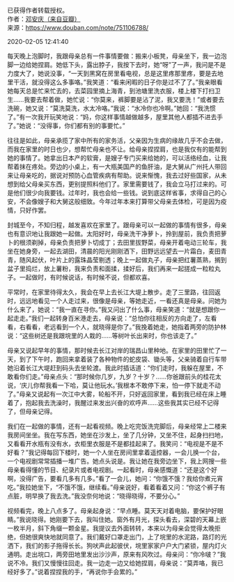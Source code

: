 已获得作者转载授权。  
作者：[邓安庆（来自豆瓣）](https://www.douban.com/people/renjiananhuo/)  
来源：https://www.douban.com/note/751106788/  

2020-02-05 12:41:40  

每天晚上泡脚时，我跟母亲总有一件事情要做：搬来小板凳，母亲坐下，我一边泡脚一边给她捏肩。她低下头，露出脖子，我按下去时，她“呀”了一声，我问是不是力度大了，她说没事，“一天到黑窝在房里看电视，总是这里疼那里疼，要是去地里干活，就没得这么多事咯。”我笑道：“看来闲暇的日子你是过不了了。”我亲眼看她每天总是忙来忙去的，去菜园里摘上海青，到池塘里洗衣服，楼上楼下打扫卫生……我要去帮着做，她忙说：“你莫来，裤脚要是沾了泥，我又要洗！”或者要去洗碗，她又说：“莫洗莫洗，水太冷咯。”我说：“水冷你也冷啊。”她回：“我洗惯了。”有一次我开玩笑地说：“妈，你这样事情越做越多，屋里其他人都插不进去手了。”她说：“没得事，你们都有别的事要忙。”

往往是如此，母亲承揽了家中所有的家务活，父亲因为生病的缘故几乎不会去做，而我在家里的时日也少，想帮忙母亲也不让。给母亲捏捏肩，也是我仅有的能帮到她的事情了。她拿出日本产的软膏，是嫂子专门买来给她的，可以活络经血，让我帮着抹在疼处。旁边的小桌上，有一大瓶美国产的鱼肝油，是大舅从广州托人带回来让母亲吃的，据说对预防心血管疾病有帮助。说来惭愧，我去过好些国家，从未想到给父母亲买东西，更别提照料他们了。家里需要钱了，我会立马打过来的。可是他们很少向我要钱。过年时，我也会给一些钱。说到底这样省事，求得自己的心安，不会像嫂子和大舅这般细致。今年过年本来打算带父母亲去体检，可是因为疫情，只好作罢。

封城至今，不知归程，越发喜欢在家里了。跟母亲可以一起做的事情有很多，母亲也有意识地让我跟她一起做。太阳好时，母亲洗干净萝卜，拎到屋前，我负责把萝卜的根须剃掉，母亲负责把萝卜切成丁；去田里拔野菜，母亲开着电动三轮车，我坐在她身旁，一起去湖田，清晨的阳光刚刚洒下，田野远远望去一片霜白，麦田青青，随风起伏，叶片上的露珠晶莹剔透；晚上一起做丸子，母亲把红薯蒸熟，搁到盆子里捣烂，放上薯粉，我来负责和面揉，揉好后，我们再来一起搓成一粒粒丸子。一起做时，有时候说话，有时候不说，但都欢喜。

平常时，在家里待得太久，我会在早上去长江大堤上散步。走了三里路，往回返时，远远地看见一个人走过来，很像是母亲，等她走近，一看还真是母亲。问她为什么来了，她说：“我一直在寻你。”我又问出了什么事，母亲笑道：“就是想跟你一起走走。”我们一起转身百米港走去，母亲说：“总怕你往相反的方向走了，左看看，右看看，老远看到一个人，就晓得是你了。”我挽着她走，她指着两旁的防护林说：“这些树还是我跟垸里的人栽的……等树叶长出来时，你也该走了。”

母亲又说起早年的事情，那时候去长江对岸的瑞昌山里种地。在家里的田里忙了一天，到了下午时，跑回来拿着装了各种物件的蛇皮袋、锄头等，父亲骑着自行车带她沿着长江大堤赶到码头去坐轮渡。我此时插话道：“你们走时，我躲在屋里，不敢看你们走。”母亲点头：“那时候你几岁，九岁？十岁？……你爸跟前头的桂花太说，‘庆儿你帮我看一下哈，莫让他玩水。’我根本不敢停下来，怕一停下就走不动了。”母亲又说起有一次江中大雾，轮船不开，只好返回家里，看到我已经在床上睡着了，抱起我去洗澡时，我醒过来发出兴奋的欢呼声……这些我其实已经不记得了，但母亲记得。

我们在一起做的事情，还有一起看视频。晚上吃完饭洗完脚后，母亲经常上二楼来我房间坐坐。我在写东西，她坐在沙发上，坐了几分钟，又坐不住，起身扫扫地，又看看开水瓶有没有水，衣柜里衣服是不是都挂起来了。我笑问：“电视是不是不好看？”我记得每回下楼时，她一个人坐在房间里拿着遥控器，一会儿换一个台，一个电视剧常常插播一堆广告。她点头说是。我让她在我旁边坐下，我上网搜一些母亲看得懂的节目、纪录片或者电视剧。一起看时，母亲感慨道：“还是这个好啊，没得广告，要看几多有几多。”看了一会儿，她问：“你饿不饿？我给你煮元宵吃。”我拉她坐下，“不饿不饿，继续看。”母亲说好，看着看着又问：“你这个裤子有点脏，明早换了我去洗。”我没奈何地说：“晓得晓得，不要分心。”

视频看完，晚上八点多了。母亲起身说：“早点睡。莫天天对着电脑，要保护好眼睛。”我说晓得。她刚要下去，我叫住她。窗外有月光，探头看去，深碧的天幕上嵌一枚半月，斜下角缀一颗金星。我提议去外面转转，本来以为母亲会觉得太晚拒绝，但她很爽快地就同意了。我们戴好口罩走出门，上了垸里的水泥路，路灯的光洒下，我们的影子拖得长长。狗吠声此起彼伏，垸里家家户户大门紧锁，屋内灯火通明。走出垸口，两旁田地里发出沙沙声，原来有风吹过。母亲问：“你冷啵？”我说不冷。我们又慢慢往回走。我一边走一边又给她捏肩，母亲说：“莫弄咯，我已经好多了。”说着捏捏我的手，“再说你手会累的。”
